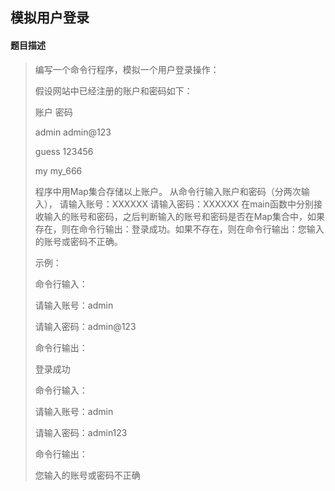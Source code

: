 ## 模拟用户登录

#### 题目描述

> 编写一个命令行程序，模拟一个用户登录操作： 
>
> 假设网站中已经注册的账户和密码如下： 
>
> 账户         密码 
>
> admin      admin@123
>
> guess      123456
>
> my           my_666 
>
> 程序中用Map集合存储以上账户。 从命令行输入账户和密码（分两次输入）， 请输入账号：XXXXXX 请输入密码：XXXXXX 在main函数中分别接收输入的账号和密码，之后判断输入的账号和密码是否在Map集合中，如果存在，则在命令行输出：登录成功。如果不存在，则在命令行输出：您输入的账号或密码不正确。
>
>  示例：
>
> 命令行输入：
>
> 请输入账号：admin
>
> 请输入密码：admin@123
>
> 命令行输出：
>
> 登录成功
>
> 命令行输入：
>
> 请输入账号：admin
>
> 请输入密码：admin123
>
> 命令行输出：
>
> 您输入的账号或密码不正确